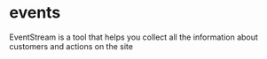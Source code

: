 # events
EventStream is a tool that helps you collect all the information about customers and actions on the site

